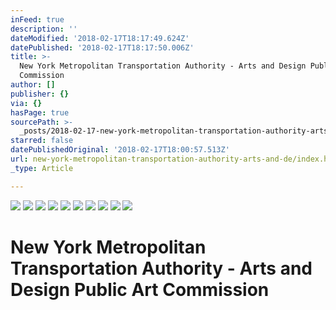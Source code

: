 ```yaml
---
inFeed: true
description: ''
dateModified: '2018-02-17T18:17:49.624Z'
datePublished: '2018-02-17T18:17:50.006Z'
title: >-
  New York Metropolitan Transportation Authority - Arts and Design Public Art
  Commission
author: []
publisher: {}
via: {}
hasPage: true
sourcePath: >-
  _posts/2018-02-17-new-york-metropolitan-transportation-authority-arts-and-de.md
starred: false
datePublishedOriginal: '2018-02-17T18:00:57.513Z'
url: new-york-metropolitan-transportation-authority-arts-and-de/index.html
_type: Article

---
```

![](https://the-grid-user-content.s3-us-west-2.amazonaws.com/6b1fa639-ae32-4d17-81b9-c79bd1a8729d.jpg)
![](https://the-grid-user-content.s3-us-west-2.amazonaws.com/96b47027-913e-44c6-8e0c-1367a157ba9b.jpg)
![](https://the-grid-user-content.s3-us-west-2.amazonaws.com/4090d926-3727-4596-9905-1be5d4354162.jpg)
![](https://the-grid-user-content.s3-us-west-2.amazonaws.com/d0d6c3f2-4210-4d82-8273-4b8c6cb98281.jpg)
![](https://the-grid-user-content.s3-us-west-2.amazonaws.com/42fac4c3-9c7c-4cfe-939a-171cec8e987e.jpg)
![](https://the-grid-user-content.s3-us-west-2.amazonaws.com/4b9cd47d-3e53-4c0f-9201-ef9b566431ac.jpg)
![](https://the-grid-user-content.s3-us-west-2.amazonaws.com/cb803d52-2a7f-44d8-bce4-911ee2a08903.jpg)
![](https://the-grid-user-content.s3-us-west-2.amazonaws.com/4a7334e0-0e09-4c46-9b12-fbc4ce981791.jpg)
![](https://the-grid-user-content.s3-us-west-2.amazonaws.com/d63b6114-fe8f-477e-9375-ae2af5e215c3.jpg)
![](https://the-grid-user-content.s3-us-west-2.amazonaws.com/826c662e-2eaa-4d12-aabf-c77270abd98d.jpg)

# New York Metropolitan Transportation Authority - Arts and Design Public Art Commission